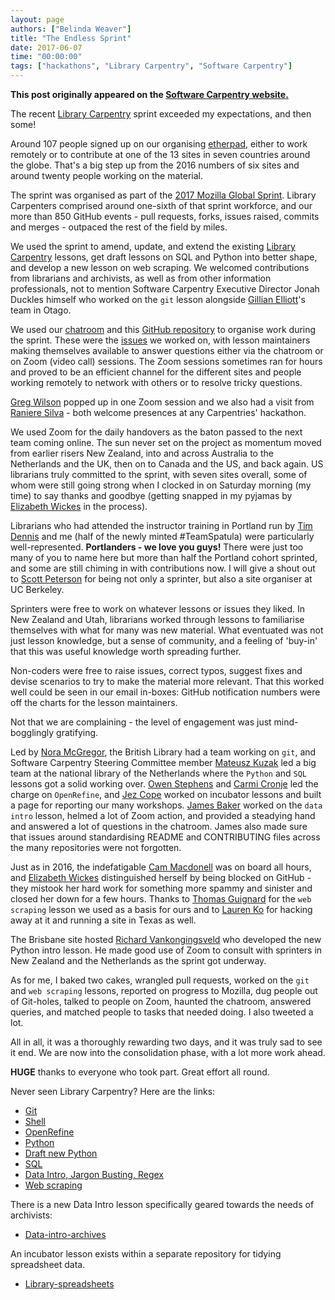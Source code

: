 ```yaml
---
layout: page
authors: ["Belinda Weaver"]
title: "The Endless Sprint"
date: 2017-06-07
time: "00:00:00"
tags: ["hackathons", "Library Carpentry", "Software Carpentry"]
---
```


<p><b>This post originally appeared on the <a href="https://software-carpentry.org/">Software Carpentry website.</a></b></p>
 
The recent [Library Carpentry](https://librarycarpentry.github.io/) sprint exceeded my expectations, and then some!
 
Around 107 people signed up on our organising [etherpad](http://pad.software-carpentry.org/lc2017), either to work remotely or to contribute at one of the 13 sites 
in seven countries around the globe. 
That's a big step up from the 2016 numbers of six sites and around twenty people working on the material.

The sprint was organised as part of the [2017 Mozilla Global Sprint](https://mozilla.github.io/global-sprint/). 
Library Carpenters comprised around one-sixth of that sprint workforce, 
and our more than 850 GitHub events - pull requests, forks, issues raised, commits and merges - 
outpaced the rest of the field by miles.
 
We used the sprint to amend, update, and extend the existing [Library Carpentry](https://librarycarpentry.github.io/)
lessons, get draft lessons on SQL and Python into better shape, and develop a new lesson on web scraping.
We welcomed contributions from librarians and archivists, as well as from other information professionals, 
not to mention Software Carpentry Executive Director Jonah Duckles himself who worked on the `git` lesson 
alongside [Gillian Elliott](https://twitter.com/GillOtago)'s team in Otago.
 
We used our [chatroom](https://gitter.im/weaverbel/LibraryCarpentry) and this 
[GitHub repository](https://github.com/data-lessons/librarycarpentry) to organise work during the sprint. 
These were the [issues](https://github.com/data-lessons/librarycarpentry/issues) we worked on, with lesson maintainers 
making themselves available to answer questions either via the chatroom or on Zoom (video call) sessions. 
The Zoom sessions sometimes ran for hours and proved to be an efficient channel for the different sites and people 
working remotely to network with others or to resolve tricky questions. 

[Greg Wilson](https://twitter.com/gvwilson) popped up in one Zoom session and we also had a visit from 
[Raniere Silva](https://twitter.com/rgaiacs) - both welcome presences at any Carpentries' hackathon.

We used Zoom for the daily handovers as the baton passed to the next team coming online. 
The sun never set on the project as momentum moved from earlier risers New Zealand, into and across Australia to the Netherlands and the UK, 
then on to Canada and the US, and back again. US librarians truly committed to the sprint, with seven sites
overall, some of whom were still going strong when I clocked in on
Saturday morning (my time) to say thanks and goodbye (getting snapped in my pyjamas by [Elizabeth Wickes](https://twitter.com/elliewix) in the process).
 
Librarians who had attended the instructor training in Portland run by [Tim Dennis](https://twitter.com/jt14den) and me (half of the newly minted #TeamSpatula) were particularly well-represented. 
**Portlanders - we love you guys!** There were just too many of you to name here but more than half the Portland cohort sprinted, and some are still 
chiming in with contributions now. I will give a shout out to [Scott Peterson](https://twitter.com/scottcpeterson2) for being not only 
a sprinter, but also a site organiser at UC Berkeley.
 
Sprinters were free to work on whatever lessons or issues they liked. In New Zealand and Utah, librarians worked through 
lessons to familiarise themselves with what 
for many was new material. What eventuated was not just lesson knowledge, but a sense of community, and a 
feeling of 'buy-in' that this was useful knowledge worth spreading further. 

Non-coders were free to raise issues, correct typos, suggest fixes and devise scenarios to try to make the material more relevant. 
That this worked well could be seen in our email in-boxes: GitHub notification numbers were off the charts for the lesson maintainers. 

Not that we are complaining - the level of engagement was just mind-bogglingly gratifying.
 
Led by [Nora McGregor](https://twitter.com/ndalyrose), the British Library had a team working on `git`, and Software Carpentry Steering Committee member [Mateusz Kuzak](https://twitter.com/matkuzak) led a big team at the national library of the Netherlands where 
the `Python` and `SQL` lessons got a solid working over. [Owen Stephens](https://twitter.com/ostephens) 
and [Carmi Cronje](https://twitter.com/machinical) led the charge on `OpenRefine`, and [Jez Cope](https://twitter.com/jezcope)
worked on incubator lessons and built a page for reporting our 
many workshops. [James Baker](https://twitter.com/j_w_baker) worked on the `data intro` lesson, helmed a lot of Zoom action, and provided a 
steadying hand and answered a lot of questions in the chatroom. James also made sure that issues around standardising README and CONTRIBUTING files
across the many repositories were not forgotten.

Just as in 2016, the indefatigable [Cam Macdonell](https://github.com/cmacdonell) was on board all hours, and [Elizabeth Wickes](https://twitter.com/elliewix) distinguished herself 
by being blocked on GitHub - they mistook her hard work 
for something more spammy and sinister and closed her down for a few hours. Thanks to 
[Thomas Guignard](https://twitter.com/timtomch) for the `web scraping` lesson we used 
as a basis for ours and to [Lauren Ko](https://github.com/ldko) for hacking away at it and running a site in Texas as well.

The Brisbane site hosted [Richard Vankongingsveld](https://twitter.com/richyvk) who developed the new Python intro lesson. He made good use of 
Zoom to consult with sprinters in New Zealand and the Netherlands as the sprint got underway.

As for me, I baked two cakes, wrangled pull requests, worked on the `git` and `web scraping` lessons, 
reported on progress to Mozilla, dug people out of Git-holes, talked to people on Zoom, 
haunted the chatroom, answered queries, and matched people to tasks 
that needed doing. I also tweeted a lot.

All in all, it was a thoroughly rewarding two days, and it was truly sad to see it end. We are now into the 
consolidation phase, with a lot more work ahead. 

**HUGE** thanks to everyone who took part. Great effort all round. 

Never seen Library Carpentry? Here are the links: 

- [Git](https://github.com/data-lessons/library-git)
- [Shell](https://github.com/data-lessons/library-shell)
- [OpenRefine](https://github.com/data-lessons/library-openrefine)
- [Python](https://github.com/data-lessons/library-python)
- [Draft new Python](https://github.com/data-lessons/library-python-intro)
- [SQL](https://github.com/data-lessons/library-sql)
- [Data Intro, Jargon Busting, Regex](https://github.com/data-lessons/library-data-intro)
- [Web scraping](https://github.com/data-lessons/library-webscraping)
 
There is a new Data Intro lesson specifically geared towards the needs of archivists:
 
- [Data-intro-archives](https://github.com/data-lessons/data-intro-archives)
                                  
An incubator lesson exists within a separate repository for tidying spreadsheet data.
 
- [Library-spreadsheets](https://github.com/jezcope/library-spreadsheets)

